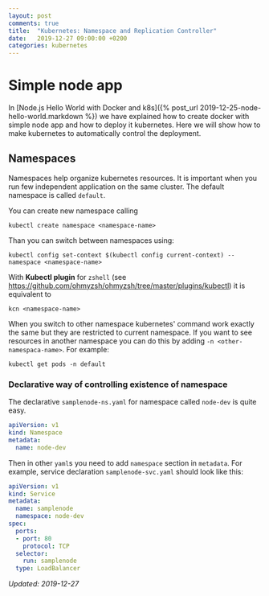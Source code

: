 ```yaml
---
layout: post
comments: true
title:  "Kubernetes: Namespace and Replication Controller"
date:   2019-12-27 09:00:00 +0200
categories: kubernetes 
---
```



# Simple node app

In [Node.js Hello World with Docker and k8s]({% post_url 2019-12-25-node-hello-world.markdown %}) 
we have explained how to create docker with simple node app and how to deploy it kubernetes.
Here we will show how to make kubernetes to automatically control the deployment. 


## Namespaces

Namespaces help organize kubernetes resources. It is important when you run 
few independent application on the same cluster. The default namespace is called `default`. 

You can create new namespace calling

``` shell
kubectl create namespace <namespace-name>
```

Than you can switch between namespaces using:
``` shell
kubectl config set-context $(kubectl config current-context) --namespace <namespace-name>

```

With __Kubectl plugin__ for `zshell` 
(see <https://github.com/ohmyzsh/ohmyzsh/tree/master/plugins/kubectl>) it is equivalent to

``` shell
kcn <namespace-name>
```

When you switch to other namespace kubernetes' command work exactly the same but they are restricted
to current namespace. If you want to see resources in another namespace you can do this by adding
`-n <other-namespaca-name>`. For example:

``` shell
kubectl get pods -n default
```

### Declarative way of controlling existence of namespace

The declarative `samplenode-ns.yaml` for namespace called `node-dev` is quite easy.

``` yaml
apiVersion: v1
kind: Namespace
metadata:
  name: node-dev
```

Then in other `yaml`s you need to add `namespace` section in `metadata`. For example, service
declaration `samplenode-svc.yaml` should look like this:

``` yaml
apiVersion: v1
kind: Service
metadata:
  name: samplenode
  namespace: node-dev
spec:
  ports:
  - port: 80
    protocol: TCP
  selector:
    run: samplenode
  type: LoadBalancer
```

_Updated: 2019-12-27_

